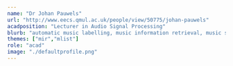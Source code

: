 ```yaml
---
name: "Dr Johan Pauwels"
url: "http://www.eecs.qmul.ac.uk/people/view/50775/johan-pauwels"
acadposition: "Lecturer in Audio Signal Processing"
blurb: "automatic music labelling, music information retrieval, music signal processing, machine learning for audio, chord/key/structure (joint) estimation, instrument identification, multi-track/channel audio, music transcription, graphical models, big data science"
themes: ["mir","mlist"]
role: "acad"
image: "./defaultprofile.png"
---
```


